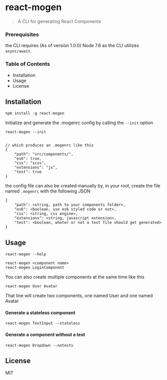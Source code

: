 # react-mogen
> A CLI for generating React Components

### Prerequisites
the CLI requires (As of version 1.0.0) Node 7.6 as the CLI utilizes `async/await`.

### Table of Contents
- Installation
- Usage
- License

## Installation
    npm install -g react-mogen

Initialize and generate the .mogenrc config by calling the `--init` option
    
    react-mogen --init


    // which produces an .mogenrc like this
    {
        "path": "src/components/",
        "es6": true,
        "css": "scss",
        "extensions": "js",
        "test": true
    }

the config file can also be created manually by, in your root, create the file named `.mogenrc` with the following JSON

    {
        "path": <string, path to your components folder>,
        "es6": <boolean, use es6 styled code or not>,
        "css": <string, css engine>,
        "extensions": <string, javascript extension>,
        "test": <boolean, wheter or not a test file should get generated>
    }

## Usage
    react-mogen --help
    
    react-mogen <component name>
    react-mogen LoginComponent

You can also create multiple components at the same time like this
    
    react-mogen User Avatar

That line will create two components, one named User and one named Avatar

#### Generate a stateless component
    react-mogen TextInput --stateless

#### Generate a component without a test
    react-mogen Dropdown --notests

## License
MIT
